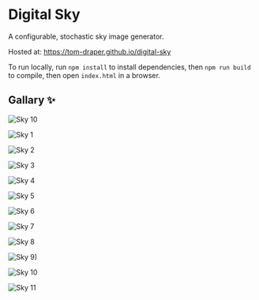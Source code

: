 # Digital Sky
A configurable, stochastic sky image generator.

Hosted at: https://tom-draper.github.io/digital-sky

To run locally, run `npm install` to install dependencies, then `npm run build` to compile, then open `index.html` in a browser.

## Gallary ✨

![Sky 10](https://user-images.githubusercontent.com/41476809/207963824-12030d7a-7dba-42b2-95a1-15dc4448f824.png)

![Sky 1](https://user-images.githubusercontent.com/41476809/162277455-fc3d8eb8-a651-4806-a110-12314f6fa3ea.png)

![Sky 2](https://user-images.githubusercontent.com/41476809/168876786-bfa8969b-ed12-4f4f-bffa-da3983b3ce5d.png)

![Sky 3](https://user-images.githubusercontent.com/41476809/168876609-506a7dfe-3fba-4aa4-b1fd-80eacb5b7d68.png)

![Sky 4](https://user-images.githubusercontent.com/41476809/182639197-60dd4e05-a035-4bdb-9848-f354399b634d.png)

![Sky 5](https://user-images.githubusercontent.com/41476809/179978653-2b7e5a2f-5631-4db1-9acd-11e0ab48ff7a.png)

![Sky 6](https://github.com/tom-draper/digital-sky/assets/41476809/1cead348-a8c1-48f2-819f-f3379b437207)

![Sky 7](https://user-images.githubusercontent.com/41476809/182632679-4641124a-f6b7-45d2-ae0d-71a53beaa05d.png)

![Sky 8](https://user-images.githubusercontent.com/41476809/182640461-c2c7291c-04c8-4c4f-94aa-c21708673b38.png)

![Sky 9)](https://user-images.githubusercontent.com/41476809/182721474-79caf7d5-8ea9-4ff7-b6a1-da720fa67ca3.png)

![Sky 10](https://user-images.githubusercontent.com/41476809/182638556-ad0e804a-f59d-457d-ad53-1b8e67129723.png)

![Sky 11](https://github.com/tom-draper/digital-sky/assets/41476809/69864103-33e3-4507-95a5-80a711c9d590)
